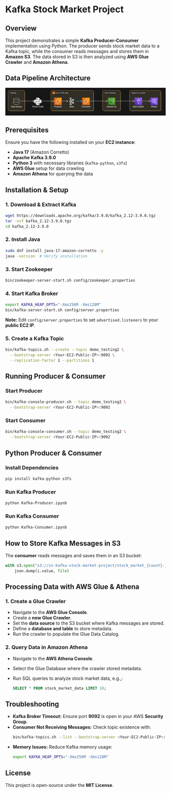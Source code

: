 # Kafka Stock Market Project

## Overview

This project demonstrates a simple **Kafka Producer-Consumer** implementation using Python. The producer sends stock market data to a Kafka topic, while the consumer reads messages and stores them in **Amazon S3**. The data stored in S3 is then analyzed using **AWS Glue Crawler** and **Amazon Athena**.


## Data Pipeline Architecture
![Kafka Data Pipeline](https://github.com/ShreemoyN97/Kafka_Stock_Market_Project/blob/main/Kafka-Pipeline.png)

## Prerequisites

Ensure you have the following installed on your **EC2 instance**:

- **Java 17** (Amazon Corretto)
- **Apache Kafka 3.9.0**
- **Python 3** with necessary libraries (`kafka-python`, `s3fs`)
- **AWS Glue** setup for data crawling
- **Amazon Athena** for querying the data

## Installation & Setup

### **1. Download & Extract Kafka**

```bash
wget https://downloads.apache.org/kafka/3.9.0/kafka_2.12-3.9.0.tgz
tar -xvf kafka_2.12-3.9.0.tgz
cd kafka_2.12-3.9.0
```

### **2. Install Java**

```bash
sudo dnf install java-17-amazon-corretto -y
java -version  # Verify installation
```

### **3. Start Zookeeper**

```bash
bin/zookeeper-server-start.sh config/zookeeper.properties
```

### **4. Start Kafka Broker**

```bash
export KAFKA_HEAP_OPTS="-Xmx256M -Xms128M"
bin/kafka-server-start.sh config/server.properties
```

**Note:** Edit `config/server.properties` to set `advertised.listeners` to your **public EC2 IP**.

### **5. Create a Kafka Topic**

```bash
bin/kafka-topics.sh --create --topic demo_testing2 \
  --bootstrap-server <Your-EC2-Public-IP>:9092 \
  --replication-factor 1 --partitions 1
```

## Running Producer & Consumer

### **Start Producer**

```bash
bin/kafka-console-producer.sh --topic demo_testing2 \
  --bootstrap-server <Your-EC2-Public-IP>:9092
```

### **Start Consumer**

```bash
bin/kafka-console-consumer.sh --topic demo_testing2 \
  --bootstrap-server <Your-EC2-Public-IP>:9092
```

## Python Producer & Consumer

### **Install Dependencies**

```bash
pip install kafka-python s3fs
```

### **Run Kafka Producer**

```bash
python Kafka-Producer.ipynb
```

### **Run Kafka Consumer**

```bash
python Kafka-Consumer.ipynb
```

## **How to Store Kafka Messages in S3**

The **consumer** reads messages and saves them in an S3 bucket:

```python
with s3.open("s3://sn-kafka-stock-market-project/stock_market_{count}.json", 'w') as file:
    json.dump(i.value, file)
```

## **Processing Data with AWS Glue & Athena**

### **1. Create a Glue Crawler**
- Navigate to the **AWS Glue Console**.
- Create a **new Glue Crawler**.
- Set the **data source** to the S3 bucket where Kafka messages are stored.
- Define a **database and table** to store metadata.
- Run the crawler to populate the Glue Data Catalog.

### **2. Query Data in Amazon Athena**
- Navigate to the **AWS Athena Console**.
- Select the Glue Database where the crawler stored metadata.
- Run SQL queries to analyze stock market data, e.g.,:
  
  ```sql
  SELECT * FROM stock_market_data LIMIT 10;
  ```

## Troubleshooting

- **Kafka Broker Timeout:** Ensure port **9092** is open in your AWS **Security Group**.
- **Consumer Not Receiving Messages:** Check topic existence with:
  ```bash
  bin/kafka-topics.sh --list --bootstrap-server <Your-EC2-Public-IP>:9092
  ```
- **Memory Issues:** Reduce Kafka memory usage:
  ```bash
  export KAFKA_HEAP_OPTS="-Xmx256M -Xms128M"
  ```

## License

This project is open-source under the **MIT License**.

